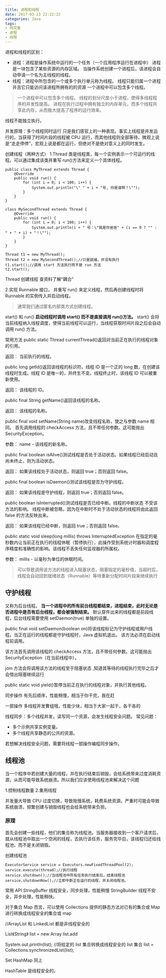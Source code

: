 ```yaml
---
title: 进程和线程
date: 2017-03-23 22:22:22
categories: Java
tags: 
- 待完善
- 进程
- 线程
---
```


进程和线程的区别：
- 进程：进程是操作系统中运行的一个任务（一个应用程序运行在进程中）
进程是一块包含了某些资源的内存区域。
当操作系统创建一个进程后，该进程会自动申请一个名为主线程的线程。
- 线程：进程中所包含的一个或多个执行单元称为线程。
线程只能归属一个进程并且它只能访问该进程所拥有的的资源
一个进程中可以包含多个线程。
>一个进程中可以包含多个线程。
>线程的划分尺度小于进程，使得多线程程序的并发性提高。
>进程在执行过程中拥有独立的内存单元，而多个线程共享此内存，从而极大提高了程序的运行效率。

<!--more-->

线程不能独立执行。

并发原理：多个线程同时运行 只是我们感官上的一种表现。事实上线程是并发运行的，当获得了时间片段的线程被 CPU 运行，而其他线程则全部等待，微观上说是“走走停停”，宏观上说是都在运行，但绝对不是绝对意义上的同时发生。



创建线程（两种方式）
1.Thread 类是线程类，每一个实例表示一个可运行的线程。可以通过集成该类并重写 run()方法来定义一个具体线程。

	public class MyThread extends Thread {
		@Override
		public void run() {
			for (int i = 0; i < 100; i++) {
				System.out.println("\" " + i + "号, 你是谁啊？\"");
			}
		}
	}

	class MySecondThread extends Thread {
		@Override
		public void run() {
			for (int i = 0; i < 100; i++) {
				System.out.println(i + " 号：\"我是你爸爸" + (i == 0 ? "" : " + " + i) + "！\"");
			}
		}
	}

	Thread t1 = new MyThread();
	Thread t2 = new MySecondThread();//只是就绪，并没有执行
	t1.start();//调用 start 方法执行而不是 run 方法
	t2.start();

Thread 创建线程
查资料了解“耦合”


2.实现 Runnable 接口， 并重写 run() 来定义线程，然后再创建线程时将 Runnable 的实例传入并启动线程。





>通常我们通过匿名内部类方式创建线程。


start() 和 run() 
**启动线程时调用 start() 而不是直接调用 run()方法。**
start() 会将当前线程纳入线程调度，使得当前线程可以运行，当线程获取时间片段之后会自动调用 run() 方法。


常用方法
public static Thread currentThread()返回对当前正在执行的线程对象的引用。 

返回：
当前执行的线程。


public long getId()返回该线程的标识符。线程 ID 是一个正的 long 数，在创建该线程时生成。线程 ID 是唯一的，并终生不变。线程终止时，该线程 ID 可以被重新使用。 

返回：
该线程的 ID。


public final String getName()返回该线程的名称。 

返回：
该线程的名称。


public final void setName(String name)改变线程名称，使之与参数 name 相同。 
首先调用线程的 checkAccess 方法，且不带任何参数。这可能抛出 SecurityException。 


参数：
name - 该线程的新名称。 


public final boolean isAlive()测试线程是否处于活动状态。如果线程已经启动且尚未终止，则为活动状态。 

返回：
如果该线程处于活动状态，则返回 true；否则返回 false。


public final boolean isDaemon()测试该线程是否为守护线程。 

返回：
如果该线程是守护线程，则返回 true；否则返回 false。


public boolean isInterrupted()测试线程是否已经中断。线程的中断状态 不受该方法的影响。 
线程中断被忽略，因为在中断时不处于活动状态的线程将由此返回 false 的方法反映出来。 


返回：
如果该线程已经中断，则返回 true；否则返回 false。


public static void sleep(long millis)
                  throws InterruptedException 在指定的毫秒数内让当前正在执行的线程休眠（暂停执行），此操作受到系统计时器和调度程序精度和准确性的影响。该线程不丢失任何监视器的所属权。

参数：
millis - 以毫秒为单位的休眠时间。 
>可以导致调用该方法的线程进入阻塞状态，阻塞指定的毫秒值，当超时后，线程会自动回到就绪状态（Runnable）等待重新分配时间片段来继续执行


## 守护线程 ##
又称为后台线程。
**当一个进程中的所有前台线程都结束，进程结束，此时无论是否进程中是否有后台线程，都会被强制结束。**
默认穿件出来的线程都是前段线程，后台线程需要使用 setDaemon(true) 单独的设置。

public final void setDaemon(boolean on)将该线程标记为守护线程或用户线程。当正在运行的线程都是守护线程时，Java 虚拟机退出。 
该方法必须在启动线程前调用。 

该方法首先调用该线程的 checkAccess 方法，且不带任何参数。这可能抛出 SecurityException（在当前线程中）。 



join
方法会将调用该方法的线程至于阻塞状态 ,知道其等待的线程执行完毕之后才会借出阻塞继续运行


public static void yield()暂停当前正在执行的线程对象，并执行其他线程。 

同步操作
有先后顺序，性能稍慢，相当于你干完，我在赶

一部操作
多线程并发曹组哦，性能少块，相当于大家一起干，各干各的


线程同步：多个线程并发，读写同一个资源，会发生线程安全问题。
常见问题：
- 多个示例共享实例变量。
- 多个线程共享静态的公共的资源。

若想解决线程安全问题，需要将线程一部操作编程同步操作。



## 线程池 ##
当一个程序中若创建大量的线程，并在执行结束后销毁，会给系统带来过度消耗资源，从而可能导致系统崩溃。所以我们应该使用线程池来解决这个问题

1.控制线程数量
2.重用线程

并发量大导致 CPU 过度切换，导致拖慢系统，耗费系统资源。严重时可能会导致系统崩溃，频繁创建与销毁线程也会给系统带来负担。

### 原理
首先会创建一些线程，他们的集合称为线程池。当服务器接收到一个客户请求后，就从线程池中取出一个空闲的线程，去执行该任务，服务完毕后，该线程归还给线程池，而不是关闭销毁。

创建线程池

	ExecutorService service = Executors.newFixedThreadPool(2); 
	service.execute(thread);//执行线程
	service.shutdown();//当线程池中所有任务执行结束后，结束线程池
	service.shutdownNow();//立即中断正在运行的线程，并关闭线程池。


常用 API
StringBuffer 线程安全，同步处理，性能稍慢
StringBuilder 线程不安全，异步处理，性能稍快。

对于集合 Map 而言，可以使用 Collections 提供的静态方法对已有的集合或 Map 进行转换成线程安全的集合或 map


//ArrayList 和 LinkedList 都是非线程安全的

List《String》 list = new Array
list.add


System.out.println(list);
//将给定的 list 集合转换成线程安全的 list 集合
list = Collections.synchronizedList(list);


Set HashMap 同上


HashTable 是线程安全的。